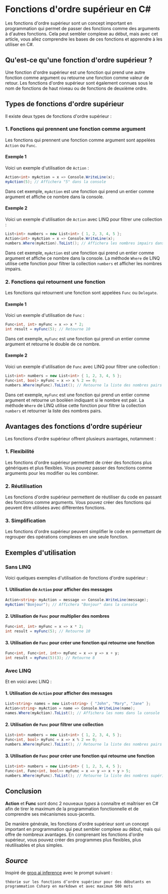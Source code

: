 # Fonctions d'ordre supérieur en C#

Les fonctions d'ordre supérieur sont un concept important en programmation qui permet de passer des fonctions comme des arguments à d'autres fonctions. Cela peut sembler complexe au début, mais avec cet article, vous allez comprendre les bases de ces fonctions et apprendre à les utiliser en C#.

## Qu'est-ce qu'une fonction d'ordre supérieur ?

Une fonction d'ordre supérieur est une fonction qui prend une autre fonction comme argument ou retourne une fonction comme valeur de retour. Les fonctions d'ordre supérieur sont également connues sous le nom de fonctions de haut niveau ou de fonctions de deuxième ordre.

## Types de fonctions d'ordre supérieur

Il existe deux types de fonctions d'ordre supérieur :

### 1. Fonctions qui prennent une fonction comme argument

Les fonctions qui prennent une fonction comme argument sont appelées `Action` ou `Func`. 

#### Exemple 1
Voici un exemple d'utilisation de `Action` :
```csharp
Action<int> myAction = x => Console.WriteLine(x);
myAction(5); // Affichera "5" dans la console
```
Dans cet exemple, `myAction` est une fonction qui prend un entier comme argument et affiche ce nombre dans la console.

#### Exemple 2
Voici un exemple d'utilisation de `Action` avec LINQ pour filtrer une collection :
```csharp
List<int> numbers = new List<int> { 1, 2, 3, 4, 5 };
Action<int> myAction = x => Console.WriteLine(x);
numbers.Where(myAction).ToList(); // Affichera les nombres impairs dans la console
```
Dans cet exemple, `myAction` est une fonction qui prend un entier comme argument et affiche ce nombre dans la console. La méthode `Where` de LINQ utilise cette fonction pour filtrer la collection `numbers` et afficher les nombres impairs.

### 2. Fonctions qui retournent une fonction

Les fonctions qui retournent une fonction sont appelées `Func` ou `Delegate`. 

#### Exemple 1
Voici un exemple d'utilisation de `Func` :
```csharp
Func<int, int> myFunc = x => x * 2;
int result = myFunc(5); // Retourne 10
```
Dans cet exemple, `myFunc` est une fonction qui prend un entier comme argument et retourne le double de ce nombre.

#### Exemple 2
Voici un exemple d'utilisation de `Func` avec LINQ pour filtrer une collection :
```csharp
List<int> numbers = new List<int> { 1, 2, 3, 4, 5 };
Func<int, bool> myFunc = x => x % 2 == 0;
numbers.Where(myFunc).ToList(); // Retourne la liste des nombres pairs
```
Dans cet exemple, `myFunc` est une fonction qui prend un entier comme argument et retourne un booléen indiquant si le nombre est pair. La méthode `Where` de LINQ utilise cette fonction pour filtrer la collection `numbers` et retourner la liste des nombres pairs.

## Avantages des fonctions d'ordre supérieur

Les fonctions d'ordre supérieur offrent plusieurs avantages, notamment :

### 1. Flexibilité

Les fonctions d'ordre supérieur permettent de créer des fonctions plus génériques et plus flexibles. Vous pouvez passer des fonctions comme arguments pour les modifier ou les combiner.

### 2. Réutilisation

Les fonctions d'ordre supérieur permettent de réutiliser du code en passant des fonctions comme arguments. Vous pouvez créer des fonctions qui peuvent être utilisées avec différentes fonctions.

### 3. Simplification

Les fonctions d'ordre supérieur peuvent simplifier le code en permettant de regrouper des opérations complexes en une seule fonction.

## Exemples d'utilisation

### Sans LINQ
Voici quelques exemples d'utilisation de fonctions d'ordre supérieur :

#### 1. Utilisation de `Action` pour afficher des messages

```csharp
Action<string> myAction = message => Console.WriteLine(message);
myAction("Bonjour"); // Affichera "Bonjour" dans la console
```
#### 2. Utilisation de `Func` pour multiplier des nombres

```csharp
Func<int, int> myFunc = x => x * 2;
int result = myFunc(5); // Retourne 10
```
#### 3. Utilisation de `Func` pour créer une fonction qui retourne une fonction

```csharp
Func<int, Func<int, int>> myFunc = x => y => x + y;
int result = myFunc(5)(3); // Retourne 8
```

### Avec LINQ
Et en voici avec LINQ :

#### 1. Utilisation de `Action` pour afficher des messages

```csharp
List<string> names = new List<string> { "John", "Mary", "Jane" };
Action<string> myAction = name => Console.WriteLine(name);
names.Where(myAction).ToList(); // Affichera les noms dans la console
```
#### 2. Utilisation de `Func` pour filtrer une collection

```csharp
List<int> numbers = new List<int> { 1, 2, 3, 4, 5 };
Func<int, bool> myFunc = x => x % 2 == 0;
numbers.Where(myFunc).ToList(); // Retourne la liste des nombres pairs
```
#### 3. Utilisation de `Func` pour créer une fonction qui retourne une fonction

```csharp
List<int> numbers = new List<int> { 1, 2, 3, 4, 5 };
Func<int, Func<int, bool>> myFunc = x => y => x + y > 5;
numbers.Where(myFunc).ToList(); // Retourne la liste des nombres supérieurs à 5
```

## Conclusion

**Action** et **Func** sont donc 2 nouveaux *types* à connaître et maîtriser en C# afin de tirer le maximum de la programmation fonctionnelle et de comprendre ses mécanismes sous-jacents.

De manière générale, les fonctions d'ordre supérieur sont un concept important en programmation qui peut sembler complexe au début, mais qui offre de nombreux avantages. En comprenant les fonctions d'ordre supérieur, vous pouvez créer des programmes plus flexibles, plus réutilisables et plus simples.

## *Source*

Inspiré de [groq ai inference](https://groq.com/) avec le prompt suivant :
```text
théorie sur les fonctions d’ordre supérieur pour des débutants en programmation Csharp en markdown et avec maximum 500 mots
```